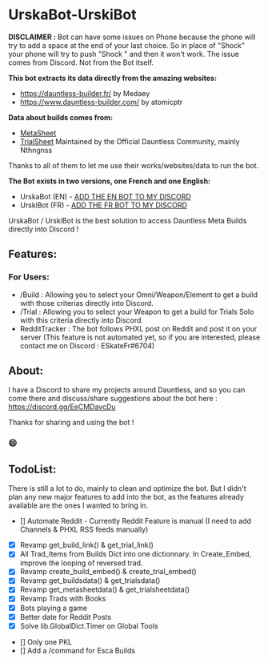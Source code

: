# UrskaBot-UrskiBot

**DISCLAIMER :**
Bot can have some issues on Phone because the phone will try to add a space at the end of your last choice.
So in place of "Shock" your phone will try to push "Shock " and then it won't work. The issue comes from Discord. Not from the Bot itself.

**This bot extracts its data directly from the amazing websites:**
- https://dauntless-builder.fr/ by Medaey
- https://www.dauntless-builder.com/ by atomicptr

**Data about builds comes from:**
- [MetaSheet](https://docs.google.com/spreadsheets/d/1-I4LQ_8uNqV9LuybXhz2wjmcPeTNNGWRZ-kFjsckwtk/edit#gid=0)
- [TrialSheet](https://docs.google.com/spreadsheets/d/1Kv3nlr7y5DJB_olhATqXXh-jPCkDygNCVyHkDwllTsc/edit)
Maintained by the Official Dauntless Community, mainly Nthngnss

Thanks to all of them to let me use their works/websites/data to run the bot.

__The Bot exists in two versions, one French and one English:__
- UrskaBot (EN) - [ADD THE EN BOT TO MY DISCORD](https://discord.com/api/oauth2/authorize?client_id=701147779199926373&permissions=294205323264&scope=bot%20applications.commands)
- UrskiBot (FR) - [ADD THE FR BOT TO MY DISCORD](https://discord.com/api/oauth2/authorize?client_id=923531479819112499&permissions=294205323264&scope=bot%20applications.commands)

UrskaBot / UrskiBot is the best solution to access Dauntless Meta Builds directly into Discord !

## Features:
### For Users: 
- /Build : Allowing you to select your Omni/Weapon/Element to get a build with those criterias directly into Discord.
- /Trial : Allowing you to select your Weapon to get a build for Trials Solo with this criteria directly into Discord.
- RedditTracker : The bot follows PHXL post on Reddit and post it on your server (This feature is not automated yet, so if you are interested, please contact me on Discord : ESkateFr#6704)

## About:
I have a Discord to share my projects around Dauntless, and so you can come there and discuss/share suggestions about the bot here : https://discord.gg/EeCMDavcDu

Thanks for sharing and using the bot !

### 😄

## TodoList:
There is still a lot to do, mainly to clean and optimize the bot. But I didn't plan any new major features to add into the bot, as the features already available are the ones I wanted to bring in.
- [] Automate Reddit - Currently Reddit Feature is manual (I need to add Channels & PHXL RSS feeds manually)
- [X] Revamp get_build_link() & get_trial_link()
- [X] All Trad_Items from Builds Dict into one dictionnary. In Create_Embed, improve the looping of reversed trad.
- [X] Revamp create_build_embed() & create_trial_embed()
- [X] Revamp get_buildsdata() & get_trialsdata()
- [X] Revamp get_metasheetdata() & get_trialsheetdata()
- [X] Revamp Trads with Books
- [X] Bots playing a game
- [X] Better date for Reddit Posts
- [X] Solve lib.GlobalDict.Timer on Global Tools
- [] Only one PKL
- [] Add a /command for Esca Builds